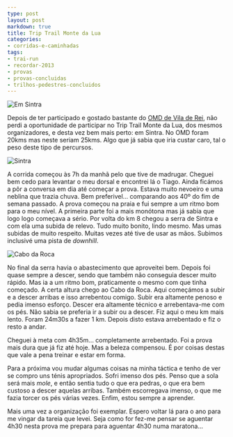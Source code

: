 ```yaml
---
type: post
layout: post
markdown: true
title: Trip Trail Monte da Lua
categories:
- corridas-e-caminhadas
tags:
- trai-run
- recordar-2013
- provas
- provas-concluidas
- trilhos-pedestres-concluidos
---
```


![Em Sintra](https://lh5.googleusercontent.com/-dDDxr6OzE0U/UeFKJDy_TlI/AAAAAAAAesE/5Rjki37t7Es/s640/GOPR2668.JPG)

Depois de ter participado e gostado bastante do [OMD de Vila de Rei](/2013/03/10/oh-meu-deus-vila-de-rei/),
não perdi a oportunidade de participar no Trip Trail Monte da Lua, dos mesmos
organizadores, e desta vez bem mais perto: em Sintra. No OMD foram 20kms mas neste
seriam 25kms. Algo que já sabia que iria custar caro, tal o peso deste tipo de
percursos.

![Sintra](https://lh3.googleusercontent.com/-07-IDv6bZqw/UeFKUCBRsOI/AAAAAAAAetU/OJew2wpTBY0/s640/GOPR2677.JPG)

A corrida começou às 7h da manhã pelo que tive de madrugar. Cheguei bem cedo
para levantar o meu dorsal e encontrei lá o Tiago. Ainda ficámos a pôr a conversa
em dia até começar a prova. Estava muito nevoeiro e uma neblina que trazia 
chuva. Bem preferivel... comparando aos 40º do fim de semana passado. A prova começou
na praia e fui sempre a um ritmo bom para o meu nível. A primeira parte foi a mais
monótona mas já sabia que logo logo começava a sério. Por volta do km 8 chegou
a serra de Sintra e com ela uma subida de relevo. Tudo muito bonito, lindo mesmo.
Mas umas subidas de muito respeito. Muitas vezes até tive de usar as mãos. Subimos
inclusivé uma pista de _downhill_.

![Cabo da Roca](https://lh6.googleusercontent.com/-BmhoHPwEnZs/UeFKbmo-ZlI/AAAAAAAAeuM/WreLFTbkpZQ/s640/GOPR2684.JPG)

No final da serra havia o abastecimento que aproveitei bem. Depois foi quase sempre
a descer, sendo que também não conseguia descer muito rápido. Mas ia a um ritmo bom,
praticamente o mesmo com que tinha começado. A certa altura chego ao Cabo da Roca.
Aqui começámos a subir e a descer arribas e isso arrebentou comigo. Subir era
altamente penoso e pedia imenso esforço. Descer era altamente técnico e arrebentava-me
com os pés. Não sabia se preferia ir a subir ou a descer. Fiz aqui o meu km mais
lento. Foram 24m30s a fazer 1 km. Depois disto estava arrebentado e fiz o resto a andar.

Cheguei à meta com 4h35m... completamente arrebentado. Foi a prova mais dura
que já fiz até hoje. Mas a beleza compensou. É por coisas destas que vale a pena
treinar e estar em forma.

Para a próxima vou mudar algumas coisas na minha táctica e tenho de ver se compro
uns ténis apropriados. Sofri imenso dos pés. Penso que a sola será mais _mole_,
e então sentia tudo o que era pedras, o que era bem custoso a descer aquelas
arribas. Também escorregava imenso, o que me fazia torcer os pés várias vezes.
Enfim, estou sempre a aprender.

Mais uma vez a organização foi exemplar. Espero voltar lá para o ano para me
vingar da tareia que levei. Seja como for fez-me pensar se aguentar 4h30 nesta
prova me prepara para aguentar 4h30 numa maratona...

